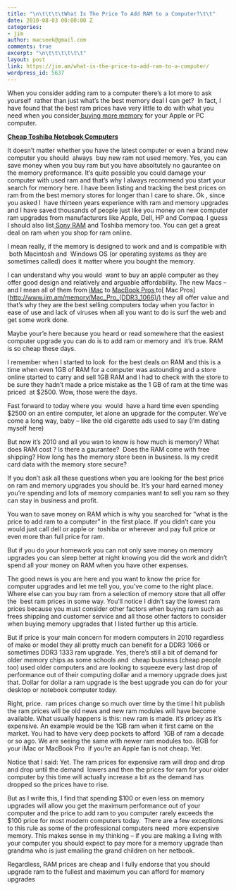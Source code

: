 ```yaml
---
title: "\n\t\t\t\tWhat Is The Price To Add RAM to a Computer?\t\t"
date: 2010-08-03 00:00:00 Z
categories:
- jim
author: macseek@gmail.com
comments: true
excerpt: "\n\t\t\t\t\t\t"
layout: post
link: https://jim.am/what-is-the-price-to-add-ram-to-a-computer/
wordpress_id: 5637
---
```


When you consider adding ram to a computer there’s a lot more to ask yourself  rather than just what’s the best memory deal I can get?  In fact, I have found that the best ram prices have very little to do with what you need when you consider[ buying more memory](http://www.jim.am) for your Apple or PC computer.




**[Cheap Toshiba Notebook Computers](http://www.amazon.com/gp/product/B004G8QQ2I/ref=as_li_ss_tl?ie=UTF8&tag=ramseeker-20&linkCode=as2&camp=1789&creative=390957&creativeASIN=B004G8QQ2I)**




It doesn’t matter whether you have the latest computer or even a brand new computer you should  always  buy new ram not used memory. Yes, you can save money when you buy ram but you have absoltutely no gaurantee on the memory preformance. It’s quite possible you could damage your computer with used ram and that’s why I always recommend you start your search for memory here. I have been listing and tracking the best prices on ram from the best memory stores for longer than I care to share. Ok , since you asked I  have thirteen years experience with ram and memory upgrades and I have saved thousands of people just like you money on new computer ram upgrades from manufacturers like Apple, Dell, HP and Compaq. I guess I should also list[ Sony RAM](http://www.jim.am/pc/) and Toshiba memory too. You can get a great deal on ram when you shop for ram online.




I mean really, if the memory is designed to work and and is compatible with  both Macintosh and  Windows OS (or operating systems as they are sometimes called) does it matter where you bought the memory.




I can understand why you would  want to buy an apple computer as they offer good design and relatively and arguable affordability. The new Macs – and I mean all of them from [iMac](http://www.jim.am/memory/iMac_(DDR3_1333)/) to [MacBook Pros ](http://www.jim.am/memory/MacBook_Pro_KITS_(1066_DDR3)/)to[ Mac Pros](http://www.jim.am/memory/Mac_Pro_(DDR3_1066)/) they all offer value and that’s why they are the best selling computers today when you factor in ease of use and lack of viruses when all you want to do is surf the web and get some work done.




Maybe your’e here because you heard or read somewhere that the easiest computer upgrade you can do is to add ram or memory and  it’s true. RAM is so cheap these days.




I remember when I started to look  for the best deals on RAM and this is a time when even 1GB of RAM for a computer was astounding and a store online started to carry and sell 1GB RAM and I had to check with the store to be sure they hadn’t made a price mistake as the 1 GB of ram at the time was priced  at $2500. Wow, those were the days.




Fast forward to today where you  would  have a hard time even spending $2500 on an entire computer, let alone an upgrade for the computer. We’ve come a long way, baby – like the old cigarette ads used to say (I’m dating myself here)




But now it’s 2010 and all you wan to know is how much is memory? What does RAM cost ? Is there a gaurantee?  Does the RAM come with free shipping? How long has the memory store been in business. Is my credit card data with the memory store secure?




If you don’t ask all these questions when you are looking for the best price on ram and memory upgrades you should be. It’s your hard earned money you’re spending and lots of memory companies want to sell you ram so they can stay in business and profit.




You wan to save money on RAM which is why you searched for “what is the price to add ram to a computer” in  the first place. If you didn’t care you would just call dell or apple or  toshiba or wherever and pay full price or even more than full price for ram.




But if you do your homework you can not only save money on memory upgrades you can sleep better at night knowing you did the work and didn’t spend all your money on RAM when you have other expenses.




The good news is you are here and you want to know the price for computer upgrades and let me tell you, you’ve come to the right place. Where else can you buy ram from a selection of memory store that all offer the  best ram prices in some way. You’ll notice I didn’t say the lowest ram prices because you must consider other factors when buying ram such as frees shipping and customer service and all those other factors to consider when buying memory upgrades that I listed further up this article.




But if price is your main concern for modern computers in 2010 regardless of make or model they all pretty much can benefit for a DDR3 1066 or sometimes DDR3 1333 ram upgrade. Yes, there’s still a bit of demand for older memory chips as some schools and  cheap business (cheap people too) used older computers and are looking to squeeze every last drop of performance out of their computing dollar and a memory upgrade does just that. Dollar for dollar a ram upgrade is the best upgrade you can do for your desktop or notebook computer today.




Right, price.  ram prices change so much over time by the time I hit publish the ram prices will be old news and new ram modules will have become available. What usually happens is this: new ram is made. it’s pricey as it’s expensive. An example would be the 1GB ram when it first came on the market. You had to have very deep pockets to afford  1GB of ram a decade or so ago. We are seeing the same with newer ram modules too. 8GB for your iMac or MacBook Pro  if you’re an Apple fan is not cheap. Yet.




Notice that I said: Yet. The ram prices for expensive ram will drop and drop and drop until the demand  lowers and then the prices for ram for your older computer by this time will actually increase a bit as the demand has dropped so the prices have to rise.




But as I write this, I find that spending $100 or even less on memory upgrades will allow you get the maximum performance out of your computer and the price to add ram to you computer rarely exceeds the $100 price for most modern computers today.  There are a few exceptions to this rule as some of the professional computers need  more expensive memory. This makes sense in my thinking – if you are making a living with your computer you should expect to pay more for a memory upgrade than grandma who is just emailing the grand children on her netbook.




Regardless, RAM prices are cheap and I fully endorse that you should upgrade ram to the fullest and maximum you can afford for memory upgrades


		
